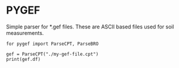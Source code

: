 # PYGEF

Simple parser for *.gef files. These are ASCII based files used for soil measurements.

```
for pygef import ParseCPT, ParseBRO

gef = ParseCPT("./my-gef-file.cpt")
print(gef.df)
```